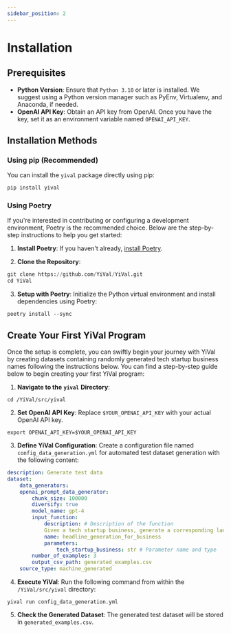 ```yaml
---
sidebar_position: 2
---
```

# Installation

## Prerequisites

- **Python Version**: Ensure that `Python 3.10` or later is installed. We suggest using a Python version manager such as PyEnv, Virtualenv, and Anaconda, if needed.
- **OpenAI API Key**: Obtain an API key from OpenAI. Once you have the key, set it as an environment variable named `OPENAI_API_KEY`.

## Installation Methods

### Using pip (Recommended)

You can install the `yival` package directly using pip:

```Python
pip install yival
```

### Using Poetry

If you're interested in contributing or configuring a development environment, Poetry is the recommended choice. Below are the step-by-step instructions to help you get started:

1. **Install Poetry**: If you haven't already, [install Poetry](https://python-poetry.org/docs/#installation).

2. **Clone the Repository**:

```Python
git clone https://github.com/YiVal/YiVal.git
cd YiVal
```

3. **Setup with Poetry**: Initialize the Python virtual environment and install dependencies using Poetry:

```Plaintext
poetry install --sync
```

## Create Your First YiVal Program

Once the setup is complete, you can swiftly begin your journey with YiVal by creating datasets containing randomly generated tech startup business names following the instructions below. You can find a step-by-step guide below to begin creating your first YiVal program:

1. **Navigate to the** **`yival`** **Directory**:

```Shell
cd /YiVal/src/yival
```

2. **Set OpenAI API Key**: Replace `$YOUR_OPENAI_API_KEY` with your actual OpenAI API key.

```Shell
export OPENAI_API_KEY=$YOUR_OPENAI_API_KEY
```

3. **Define YiVal Configuration**: Create a configuration file named `config_data_generation.yml` for automated test dataset generation with the following content:

```YAML
description: Generate test data
dataset:
    data_generators:
    openai_prompt_data_generator:
        chunk_size: 100000
        diversify: true
        model_name: gpt-4
        input_function:
            description: # Description of the function
            Given a tech startup business, generate a corresponding landing page headline
            name: headline_generation_for_business
            parameters:
                tech_startup_business: str # Parameter name and type
        number_of_examples: 3
        output_csv_path: generated_examples.csv
    source_type: machine_generated
```

4. **Execute YiVal**: Run the following command from within the `/YiVal/src/yival` directory:

```Plaintext
yival run config_data_generation.yml
```

5. **Check the Generated Dataset**: The generated test dataset will be stored in `generated_examples.csv`.
